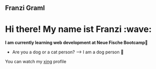 ## Franzi Graml

<h1>Hi there! My name ist Franzi :wave:</h1>

**I am currently learning web development at Neue Fische Bootcamp**:muscle:

- Are you a dog or a cat person? 
--> I am a dog person :dog:

You can  watch my [xing](https://www.xing.com/profile/Franziska_Graml2) profile


